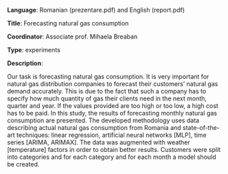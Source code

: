 **Language**: Romanian (prezentare.pdf) and English (report.pdf)

**Title**: Forecasting natural gas consumption

**Coordinator**: Associate prof. Mihaela Breaban

**Type**: experiments

**Description**:

Our task is forecasting natural gas consumption. It is very important for natural gas distribution companies to forecast their customers’ natural gas demand accurately. This is due to the fact that such a company has to specify how much quantity of gas their clients need in the next month, quarter and year. If the values provided are too high or too low, a high cost has to be paid. In this study, the results of forecasting monthly natural gas consumption are presented. The developed methodology uses data describing actual natural gas consumption from Romania and state-of-the-art techniques: linear regression, artificial neural networks [MLP], time series [ARIMA, ARIMAX]. The data was augmented with weather [temperature] factors in order to obtain better results. Customers were split into categories and for each category and for each month a model should be created.
